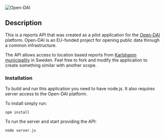 ![Open-DAI](http://www.netport.se/wp-content/uploads/2012/02/open-dai.jpg)

## Description

This is a reports API that was created as a pilot application for the [Open-DAI](http://www.open-dai.eu/) platform. Open-DAI is an EU-funded project for opening public data through a common infrastructure.

The API allows access to location based reports from [Karlshamn municipality](http://www.karlshamn.se/) in Sweden. Feel free to fork and modify the application to create something similar with another scope.

### Installation

To build and run this application you need to have node.js. It also requires server access to the Open-DAI platform.

To install simply run:
```
npm install
```

To run the server and start providing the API:
```
node server.js
```
